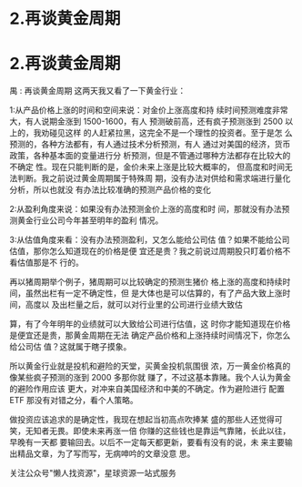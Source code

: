 # 2.再谈黄金周期

# 2.再谈黄金周期

禺 : 再谈黄金周期 这两天我又看了一下黄金行业：

1:从产品价格上涨的时间和空间来说：对金价上涨高度和持 续时间预测难度非常大，有人说期金涨到 1500-1600，有人 预测破前高，还有疯子预测涨到 2500 以上的，我劝碰见这样 的人赶紧拉黑，这完全不是一个理性的投资者。至于是怎 么预测的，各种方法都有，有人通过技术分析预测，有人 通过对美国的经济，货币政策，各种基本面的变量进行分 析预测，但是不管通过哪种方法都存在比较大的不确定 性。现在只能判断的是，金价未来上涨是比较大概率的， 但高度和时间无法判断。我之前说过黄金周期属于特殊周 期，没有办法对供给和需求端进行量化分析，所以也就没 有办法比较准确的预测产品价格的变化

2:从盈利角度来说：如果没有办法预测金价上涨的高度和时 间，那就没有办法预测黄金行业公司今年甚至明年的盈利 情况。

3:从估值角度来看：没有办法预测盈利，又怎么能给公司估 值？如果不能给公司估值，那你怎么知道现在的价格是便 宜还是贵？我之前说过周期股只盯着价格不看估值那是不 行的。

再以猪周期举个例子，猪周期可以比较确定的预测生猪价 格上涨的高度和持续时间，虽然出栏有一定不确定性，但 是大体也是可以估算的，有了产品大致上涨时间，高度以 及出栏量之后，就可以对行业里的公司进行业绩大致估

算，有了今年明年的业绩就可以大致给公司进行估值，这 时你才能知道现在价格是便宜还是贵，那黄金周期在无法 确定产品价格和上涨持续时间情况下，你怎么给公司估 值？这就属于瞎子摸象。

所以黄金行业就是投机和避险的天堂，买黄金投机氛围很 浓，万一黄金价格真的像某些疯子预测的涨到 2000 多那你就 赚了，不过这基本靠赌。我个人认为黄金的避险作用应该 更大，对冲来自美国经济和中美的不确定。作为避险进行 配置 ETF 那没有对错之分，看个人策略。

做投资应该追求的是确定性，我现在想起当初高点吹捧某 盛的那些人还觉得可笑，无知者无畏。即使未来再涨一倍 你赚的这些钱也是靠运气靠赌，长此以往，早晚有一天都 要输回去。以后不一定每天都更新，要看有没有的说，未 来主要输出精品文章，为了写而写，无病呻吟的文章没意 思。

关注公众号"懒人找资源"，星球资源一站式服务